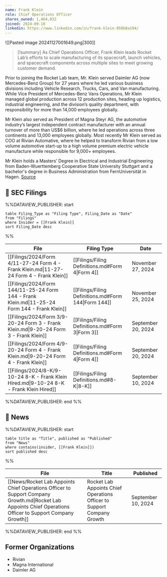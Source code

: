 ```yaml
---
name: Frank Klein
role: Chief Operations Officer
shares_owned: 1,464,032
joined: 2024-09-10
linkedin: https://www.linkedin.com/in/frank-klein-950b8a194/
---
```



![[Pasted image 20241127001649.png|300]]

>[!summary]
As Chief Operations Officer, Frank Klein leads Rocket Lab’s efforts to scale manufacturing of its spacecraft, launch vehicles, and spacecraft components across multiple sites to meet growing customer demand.
>
Prior to joining the Rocket Lab team, Mr. Klein served Daimler AG (now Mercedes-Benz Group) for 27 years where he led various business divisions including Vehicle Research, Trucks, Cars, and Van manufacturing. While Vice President of Mercedes-Benz Vans Operations, Mr Klein managed global production across 12 production sites, heading up logistics, industrial engineering, and the division’s quality department, with responsibility for more than 14,000 employees globally.
>
Mr Klein also served as President of Magna Steyr AG, the automotive industry’s largest independent contract manufacturer with an annual turnover of more than US$6 billion, where he led operations across three continents and 13,000 employees globally. Most recently Mr Klein served as COO at Rivian Automative, where he helped to transform Rivian from a low volume automotive start-up to a high volume premium electric vehicle manufacture while responsible for 9,000+ employees.
>
Mr Klein holds a Masters’ Degree in Electrical and Industrial Engineering from Baden-Wuerttemberg Cooperative State University Stuttgart and a bachelor's degree in Business Administration from FernUniversität in Hagen.
[Source](https://www.rocketlabusa.com/about/team/)

## 💼 SEC Filings
%%DATAVIEW_PUBLISHER: start
```
table Filing_Type as "Filing Type", Filing_Date as "Date"
from "Filings"
where Insider = [[Frank Klein]]
sort Filing_Date desc

```
%%

| File                                                                                          | Filing Type                                          | Date               |
| --------------------------------------------------------------------------------------------- | ---------------------------------------------------- | ------------------ |
| [[Filings/2024/Form 4/11-27-24 Form 4 - Frank Klein.md\|11-27-24 Form 4 - Frank Klein]]       | [[Filings/Filing Definitions.md#Form 4\|Form 4]]     | November 27, 2024  |
| [[Filings/2024/Form 144/11-25-24 Form 144 - Frank Klein.md\|11-25-24 Form 144 - Frank Klein]] | [[Filings/Filing Definitions.md#Form 144\|Form 144]] | November 25, 2024  |
| [[Filings/2024/Form 3/9-20-24 Form 3 - Frank Klein.md\|9-20-24 Form 3 - Frank Klein]]         | [[Filings/Filing Definitions.md#Form 3\|Form 3]]     | September 20, 2024 |
| [[Filings/2024/Form 4/9-20-24 Form 4 - Frank Klein.md\|9-20-24 Form 4 - Frank Klein]]         | [[Filings/Filing Definitions.md#Form 4\|Form 4]]     | September 20, 2024 |
| [[Filings/2024/8-K/9-10-24 8-K - Frank Klein Hired.md\|9-10-24 8-K - Frank Klein Hired]]      | [[Filings/Filing Definitions.md#8-K\|8-K]]           | September 10, 2024 |

%%DATAVIEW_PUBLISHER: end %%
## 📰 News
%%DATAVIEW_PUBLISHER: start
```
table title as "Title", published as "Published"
from "News"
where contains(insider, [[Frank Klein]])
sort published desc
```
%%

| File                                                                                                                                                       | Title                                                                    | Published          |
| ---------------------------------------------------------------------------------------------------------------------------------------------------------- | ------------------------------------------------------------------------ | ------------------ |
| [[News/Rocket Lab Appoints Chief Operations Officer to Support Company Growth.md\|Rocket Lab Appoints Chief Operations Officer to Support Company Growth]] | Rocket Lab Appoints Chief Operations Officer to Support Company Growth   | September 10, 2024 |

%%DATAVIEW_PUBLISHER: end %%


## Former Organizations

-  Rivian
-  Magna International
-  Daimler AG